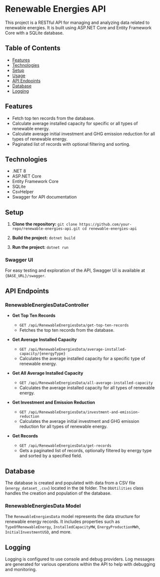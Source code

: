 # Renewable Energies API

This project is a RESTful API for managing and analyzing data related to renewable energies. It is built using ASP.NET Core and Entity Framework Core with a SQLite database.

## Table of Contents

- [Features](#features)
- [Technologies](#technologies)
- [Setup](#setup)
- [Usage](#usage)
- [API Endpoints](#api-endpoints)
- [Database](#database)
- [Logging](#logging)

## Features

- Fetch top ten records from the database.
- Calculate average installed capacity for specific or all types of renewable energy.
- Calculate average initial investment and GHG emission reduction for all types of renewable energy.
- Paginated list of records with optional filtering and sorting.

## Technologies

- .NET 8
- ASP.NET Core
- Entity Framework Core
- SQLite
- CsvHelper
- Swagger for API documentation

## Setup

1. **Clone the repository:**
`git clone https://github.com/your-repo/renewable-energies-api.git cd renewable-energies-api`

2. **Build the project:**
`dotnet build`

3. **Run the project:**
`dotnet run`


### Swagger UI

For easy testing and exploration of the API, Swagger UI is available at `{BASE_URL}/swagger`.

## API Endpoints

### RenewableEnergiesDataController

- **Get Top Ten Records**
  - `GET /api/RenewableEnergiesData/get-top-ten-records`
  - Fetches the top ten records from the database.

- **Get Average Installed Capacity**
  - `GET /api/RenewableEnergiesData/average-installed-capacity/{energyType}`
  - Calculates the average installed capacity for a specific type of renewable energy.

- **Get All Average Installed Capacity**
  - `GET /api/RenewableEnergiesData/all-average-installed-capacity`
  - Calculates the average installed capacity for all types of renewable energy.

- **Get Investment and Emission Reduction**
  - `GET /api/RenewableEnergiesData/investment-and-emission-reduction`
  - Calculates the average initial investment and GHG emission reduction for all types of renewable energy.

- **Get Records**
  - `GET /api/RenewableEnergiesData/get-records`
  - Gets a paginated list of records, optionally filtered by energy type and sorted by a specified field.

## Database

The database is created and populated with data from a CSV file (`energy_dataset_.csv`) located in the `DB` folder. The `DbUtilities` class handles the creation and population of the database.

### RenewableEnergiesData Model

The `RenewableEnergiesData` model represents the data structure for renewable energy records. It includes properties such as `TypeOfRenewableEnergy`, `InstalledCapacityMW`, `EnergyProductionMWh`, `InitialInvestmentUSD`, and more.

## Logging

Logging is configured to use console and debug providers. Log messages are generated for various operations within the API to help with debugging and monitoring.